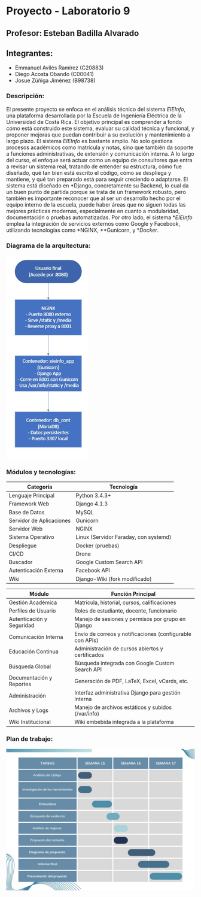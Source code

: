 # Proyecto - Laboratorio 9

## Profesor: Esteban Badilla Alvarado 

## Integrantes:

- Emmanuel Avilés Ramírez (C20883) 
- Diego Acosta Obando (C00041)
- Josue Zúñiga Jiménez (B98738)

### Descripción:

El presente proyecto se enfoca en el análisis técnico del sistema *EIEInfo*, una plataforma desarrollada por la Escuela de Ingeniería Eléctrica de la Universidad de Costa Rica. El objetivo principal es comprender a fondo cómo está construido este sistema, evaluar su calidad técnica y funcional, y proponer mejoras que puedan contribuir a su evolución y mantenimiento a largo plazo.
El sistema *EIEInfo* es bastante amplio. No solo gestiona procesos académicos como matrícula y notas, sino que también da soporte a funciones administrativas, de extensión y comunicación interna. A lo largo del curso, el enfoque será actuar como un equipo de consultores que entra a revisar un sistema real, tratando de entender su estructura, cómo fue diseñado, qué tan bien está escrito el código, cómo se despliega y mantiene, y qué tan preparado está para seguir creciendo o adaptarse. 
El sistema está diseñado en *Django, concretamente su Backend, lo cual da un buen punto de partida porque se trata de un framework robusto, pero también es importante reconocer que al ser un desarrollo hecho por el equipo interno de la escuela, puede haber áreas que no siguen todas las mejores prácticas modernas, especialmente en cuanto a modularidad, documentación o pruebas automatizadas. Por otro lado, el sistema **EIEInfo* emplea la integración de servicios externos como Google y Facebook, utilizando tecnologías como *NGINX, **Gunicorn, y **Docker*.



### Diagrama de la arquitectura:

![Diagrama](https://github.com/emmanuelavilesucr/ie0417/blob/main/laboratorios/laboratorio9/Imagenes/Diagrama.jpeg)


### Módulos y tecnologías:

| Categoría                | Tecnología                           |
|--------------------------|--------------------------------------|
| Lenguaje Principal       | Python 3.4.3+                        |
| Framework Web            | Django 4.1.3                         |
| Base de Datos            | MySQL                                |
| Servidor de Aplicaciones | Gunicorn                             |
| Servidor Web             | NGINX                                |
| Sistema Operativo        | Linux (Servidor Faraday, con systemd)|
| Despliegue               | Docker (pruebas)                     |
| CI/CD                    | Drone                                |
| Buscador                 | Google Custom Search API             |
| Autenticación Externa    | Facebook API                         |
| Wiki                     | Django-Wiki (fork modificado)        |

| Módulo                     | Función Principal                                                                 |
|---------------------------|------------------------------------------------------------------------------------|
| Gestión Académica         | Matrícula, historial, cursos, calificaciones                                       |
| Perfiles de Usuario       | Roles de estudiante, docente, funcionario                                          |
| Autenticación y Seguridad | Manejo de sesiones y permisos por grupo en Django                                 |
| Comunicación Interna      | Envío de correos y notificaciones (configurable con APIs)                         |
| Educación Continua        | Administración de cursos abiertos y certificados                                  |
| Búsqueda Global           | Búsqueda integrada con Google Custom Search API                                   |
| Documentación y Reportes  | Generación de PDF, LaTeX, Excel, vCards, etc.                                     |
| Administración            | Interfaz administrativa Django para gestión interna                               |
| Archivos y Logs           | Manejo de archivos estáticos y subidos (/var/info)                                |
| Wiki Institucional        | Wiki embebida integrada a la plataforma                                            |



### Plan de trabajo:

![PlanDeTrabajo](https://github.com/emmanuelavilesucr/ie0417/blob/main/laboratorios/laboratorio9/Imagenes/Diagrama%20de%20Gantt.jpeg)
